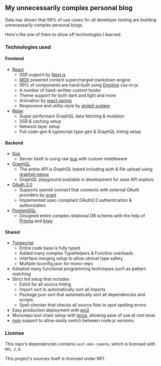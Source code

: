 ## My unnecessarily complex personal blog

Data has shown that 99% of use cases for all developer tooling are building unnecessarily complex personal blogs.

Here's the one of them to show off technologies I learned.

### Technologies used

#### Frontend

- [React](https://github.com/facebook/react)
  - SSR support by [Next.js](https://github.com/vercel/next.js)
  - [MDX](https://mdxjs.com/) powered content supercharged markdown engine
  - 99% of components are hand-built using [Emotion](https://github.com/emotion-js/emotion) css-in-js
  - A number of hand-written custom hooks
  - Theme support for both dark and light and more
  - Animation by [react-spring](https://github.com/pmndrs/react-spring)
  - Responsive and utility style by [styled-system](https://github.com/styled-system/styled-system)
- [Relay](https://github.com/facebook/relay)
  - Super performant GraphQL data fetching & mutation
  - SSR & caching setup
  - Network layer setup
  - Full code-gen & typescript type-gen & GraphQL linting setup

#### Backend

- [Koa](https://github.com/koajs/koa)
  - Server itself is using raw [koa](https://github.com/koajs/koa) with custom middleware
- [GraphQL](https://graphql.org/)
  - The entire API is GraphQL based including auth & file upload using [graphql-nexus](https://github.com/graphql-nexus/nexus)
  - GraphQL playground available in development for ease API explore.
- [OAuth 2.0](https://tools.ietf.org/html/rfc6749)
  - Supports openid connect that connects with external OAuth providers by [grant](https://github.com/simov/grant)
  - Implemented spec-compliant OAuth2.0 authentication & authorization
- [PostgreSQL](https://www.postgresql.org/)
  - Designed entire complex relational DB schema with the help of [Prisma](https://github.com/prisma/prisma) and [knex](https://github.com/knex/knex)

#### Shared

- [Typescript](https://www.typescriptlang.org/)
  - Entire code base is fully typed
  - Added many complex TypeHelpers & Function overloads
  - Interface merging setup to allow utmost type safety
  - Multiple tsconfig.json for mono-repo
- Adopted many functional programming techniques such as pattern matching
- Strict lint setup that includes
  - Eslint for all source linting
  - Import sort to automatically sort all imports
  - Package.json sort that automatically sort all dependencies and scripts
  - Spell checker that checks all source files to spot spelling errors
- Easy production deployment with [pm2](https://github.com/Unitech/pm2)
- Monorepo tool chain setup with [lerna](https://github.com/lerna/lerna), allowing ease of use at root level.
- [nvm](https://github.com/nvm-sh/nvm) support to allow easily switch between node.js versions.

### License

This repo's dependencies contains `next-mdx-remote`, which is licensed with `MPL 2.0`.

This project's sources itself is licensed under MIT.

